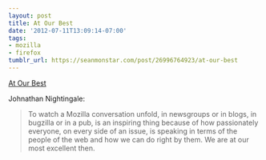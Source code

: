 ```yaml
---
layout: post
title: At Our Best
date: '2012-07-11T13:09:14-07:00'
tags:
- mozilla
- firefox
tumblr_url: https://seanmonstar.com/post/26996764923/at-our-best
---
```

[At Our Best](http://blog.johnath.com/2012/07/11/at-our-most-excellent/)  

Johnathan Nightingale:

> To watch a Mozilla conversation unfold, in newsgroups or in blogs, in bugzilla or in a pub, is an inspiring thing because of how passionately everyone, on every side of an issue, is speaking in terms of the people of the web and how we can do right by them. We are at our most excellent then.

